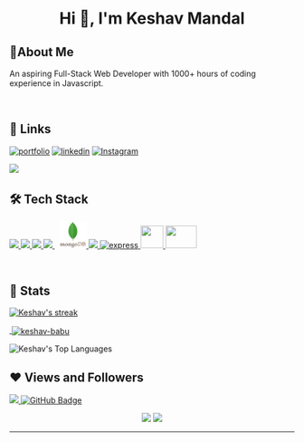 <h1 align="center">Hi 👋, I'm Keshav Mandal</h1>

## 🚀About Me
An aspiring Full-Stack Web Developer with 1000+
hours of coding experience in Javascript.

<br/>


  
## 🔗 Links
[![portfolio](https://img.shields.io/badge/my_portfolio-000?style=for-the-badge&logo=ko-fi&logoColor=white)](https://cocky-darwin-c131ab.netlify.app)
[![linkedin](https://img.shields.io/badge/linkedin-0A66C2?style=for-the-badge&logo=linkedin&logoColor=white)](https://www.linkedin.com/in/keshav-mandal-403a61145/)
[![Instagram](https://img.shields.io/badge/-Instagram-2EC866?style=for-the-badge&logo=Instagram&logoColor=white)](https://www.instagram.com/keshavbabu742/)
<!-- [![LeetCode](https://img.shields.io/badge/LeetCode-000000?style=for-the-badge&logo=LeetCode&logoColor=#d16c06)](https://leetcode.com/getsushanthps/) -->
<a href="mailto:keshavmandal39@gmail.com">
<img src="https://img.shields.io/badge/Gmail-D14836?style=for-the-badge&logo=gmail&logoColor=white" />
</a>

<br/>

## 🛠 Tech Stack
<p> 
   <a href="https://www.w3.org/html/" target="_blank"> <img src="https://img.icons8.com/color/48/000000/html-5.png"/> </a> 
      <a href="https://www.w3schools.com/css/" target="_blank"> <img src="https://img.icons8.com/color/48/000000/css3.png"/> </a> 
      <a href="https://developer.mozilla.org/en-US/docs/Web/JavaScript" target="_blank"> <img src="https://img.icons8.com/color/48/000000/javascript.png"/> </a> 
    <a style="padding-right:8px;" href="https://nodejs.org" target="_blank"> <img src="https://img.icons8.com/color/48/000000/nodejs.png"/> </a> 
    <a href="https://www.mongodb.com/" target="_blank"> <img src="https://raw.githubusercontent.com/devicons/devicon/master/icons/mongodb/mongodb-original-wordmark.svg" alt="mongodb" width="48" height="48"/> </a>
    <a href="https://git-scm.com/" target="_blank"> <img src="https://img.icons8.com/color/48/000000/git.png"/> </a> 
     <a href="https://expressjs.com" target="_blank"> <img src="https://sushanthps.vercel.app/express.webp" alt="express" width="45" height="45"/> </a>
    <a href="https://www.mysql.com/" target="_blank"> <img width="40" height="40"  src="https://sushanthps.vercel.app/mysql.webp"/> </a>
    <a href="https://redux.js.org/" target="_blank"> <img width="55" height="40" src="https://upload.wikimedia.org/wikipedia/commons/4/49/Redux.png"/> </a>

</p>

<br/>
<!-- <p align="left">
  <img alt="Keshav's Top Languages" src="https://github-readme-stats.vercel.app/api/top-langs/?username=Keshav-babu&langs_count=8&count_private=true&layout=compact&theme=react&hide_border=true&bg_color=0D1117" />
</p> -->

## 🤖 Stats
<p align="left">
    <a href="https://github-readme-streak-stats.herokuapp.com/?user=Keshav-babu">
        <img title="🔥 Get streak stats for your profile at git.io/streak-stats" alt="Keshav's streak" src="https://github-readme-streak-stats.herokuapp.com/?user=Keshav-   babu&theme=black-ice&hide_border=true&stroke=0000&background=060A0CD0"/>
           <p>&nbsp;<img align="center" src="https://github-readme-stats.vercel.app/api?username=keshav-babu&show_icons=true&locale=en" alt="keshav-babu" /></p>
    </a>
 
 </p>
 <img alt="Keshav's Top Languages" src="https://github-readme-stats.vercel.app/api/top-langs/?username=Keshav-babu&langs_count=8&count_private=true&layout=compact&theme=react&hide_border=true&bg_color=0D1117" />

  

<br/>

## ❤ Views and Followers

<a href="https://komarev.com/ghpvc/?username=Keshav-babu">
    <img src="https://komarev.com/ghpvc/?username=Keshav-babu">
</a>
<a href="https://img.shields.io/github/followers/Keshav-babu"><img src="https://img.shields.io/github/followers/Keshav-babu?label=Followers&style=social" alt="GitHub Badge"></a>


<!---
Keshav-babu/Keshav-babu is a ✨ special ✨ repository because its `README.md` (this file) appears on your GitHub profile.
You can click the Preview link to take a look at your changes.
--->
<p align="center">
  <img width="48%" src="https://github-readme-stats.vercel.app/api?username=Keshav-babu&show_icons=true&hide_border=true&theme=radical" />
  <img width="48%" src="https://github-readme-streak-stats.herokuapp.com/?user=Keshav-babu&hide_border=true&theme=radical" />
</p>

---
